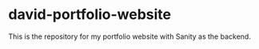 # david-portfolio-website
This is the repository for my portfolio website with Sanity as the backend.

